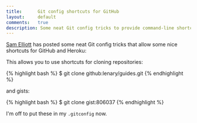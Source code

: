 ```yaml
---
title:      Git config shortcuts for GitHub
layout:     default
comments:   true
description: Some neat Git config tricks to provide command-line shortcuts for GitHub and Heroku.
---
```


[Sam Elliott](http://lenary.co.uk) has posted some neat Git config tricks that allow some nice shortcuts for GitHub and Heroku:

<script src="https://gist.github.com/833086.js?file=gitconfig.ini"> </script>

This allows you to use shortcuts for cloning repositories:

{% highlight bash %}
$ git clone github:lenary/guides.git
{% endhighlight %}

and gists:

{% highlight bash %}
$ git clone gist:806037
{% endhighlight %}

I'm off to put these in my <code>.gitconfig</code> now.